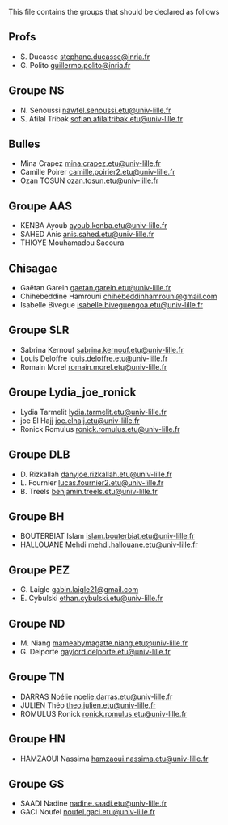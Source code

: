 This file contains the groups that should be declared as follows

## Profs
- S. Ducasse stephane.ducasse@inria.fr
- G. Polito guillermo.polito@inria.fr

## Groupe NS
- N. Senoussi nawfel.senoussi.etu@univ-lille.fr
- S. Afilal Tribak sofian.afilaltribak.etu@univ-lille.fr

## Bulles

- Mina Crapez mina.crapez.etu@univ-lille.fr
- Camille Poirer camille.poirier2.etu@univ-lille.fr
- Ozan TOSUN ozan.tosun.etu@univ-lille.fr

## Groupe AAS

 - KENBA Ayoub ayoub.kenba.etu@univ-lille.fr
 - SAHED Anis anis.sahed.etu@univ-lille.fr
 - THIOYE Mouhamadou Sacoura


 ## Chisagae

 -   Gaëtan Garein gaetan.garein.etu@univ-lille.fr
 -   Chihebeddine Hamrouni chihebeddinhamrouni@gmail.com
 -   Isabelle Bivegue isabelle.biveguengoa.etu@univ-lille.fr

## Groupe SLR

 - Sabrina Kernouf sabrina.kernouf.etu@univ-lille.fr
 - Louis Deloffre louis.deloffre.etu@univ-lille.fr
 - Romain Morel romain.morel.etu@univ-lille.fr


## Groupe Lydia_joe_ronick 

 - Lydia Tarmelit lydia.tarmelit.etu@univ-lille.fr
 - joe El Hajj joe.elhajj.etu@univ-lille.fr
 - Ronick Romulus ronick.romulus.etu@univ-lille.fr

## Groupe DLB

 - D. Rizkallah danyjoe.rizkallah.etu@univ-lille.fr
 - L. Fournier lucas.fournier2.etu@univ-lille.fr
 - B. Treels benjamin.treels.etu@univ-lille.fr

## Groupe BH
 - BOUTERBIAT Islam islam.bouterbiat.etu@univ-lille.fr
 - HALLOUANE Mehdi mehdi.hallouane.etu@univ-lille.fr

## Groupe PEZ
- G. Laigle gabin.laigle21@gmail.com
- E. Cybulski ethan.cybulski.etu@univ-lille.fr

## Groupe ND
- M. Niang mameabymagatte.niang.etu@univ-lille.fr
- G. Delporte gaylord.delporte.etu@univ-lille.fr

## Groupe TN
 - DARRAS Noélie noelie.darras.etu@univ-lille.fr
 - JULIEN Théo theo.julien.etu@univ-lille.fr
 - ROMULUS Ronick ronick.romulus.etu@univ-lille.fr
 
## Groupe HN 
- HAMZAOUI Nassima hamzaoui.nassima.etu@univ-lille.fr

## Groupe GS
- SAADI Nadine nadine.saadi.etu@univ-lille.fr
- GACI Noufel noufel.gaci.etu@univ-lille.fr

